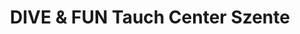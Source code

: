 ---
title: "DIVE & FUN Tauch Center Szente"
url: /villach/dive-und-fun-tauch-center-szente/
shop: Tauchen
---